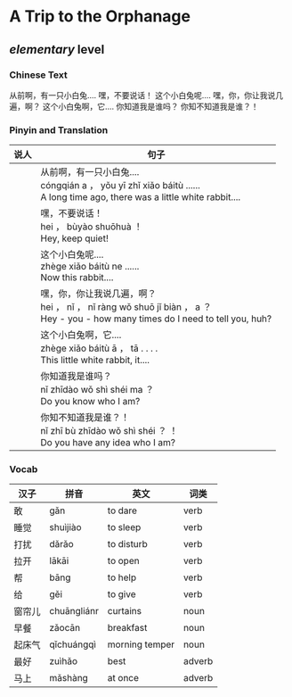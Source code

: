 # A Trip to the Orphanage
## *elementary* level

### Chinese Text
从前啊，有一只小白兔....
嘿，不要说话！
这个小白兔呢....
嘿，你，你让我说几遍，啊？
这个小白兔啊，它....
你知道我是谁吗？
你知不知道我是谁？！

### Pinyin and Translation
|说人|句子|
|----|----|
||从前啊，有一只小白兔....<br />cóngqián a ， yǒu yī zhǐ xiǎo báitù ......<br />A long time ago, there was a little white rabbit....|
||嘿，不要说话！<br />hei ， bùyào shuōhuà ！<br />Hey, keep quiet!|
||这个小白兔呢....<br />zhège xiǎo báitù ne ......<br />Now this rabbit....|
||嘿，你，你让我说几遍，啊？<br />hei ， nǐ ， nǐ ràng wǒ shuō jǐ biàn ， a ？<br />Hey - you - how many times do I need to tell you, huh?|
||这个小白兔啊，它....<br />zhège xiǎo báitù ā ， tā . . . .<br />This little white rabbit, it....|
||你知道我是谁吗？<br />nǐ zhīdào wǒ shì shéi ma ？<br />Do you know who I am?|
||你知不知道我是谁？！<br />nǐ zhī bù zhīdào wǒ shì shéi ？ ！<br />Do you have any idea who I am?|
### Vocab
|汉子|拼音|英文|词类|
|----|----|----|----|
|敢|gǎn|to dare|verb|
|睡觉|shuìjiào|to sleep|verb|
|打扰|dǎrǎo|to disturb|verb|
|拉开|lākāi|to open|verb|
|帮|bāng|to help|verb|
|给|gěi|to give|verb|
|窗帘儿|chuāngliánr|curtains|noun|
|早餐|zǎocān|breakfast|noun|
|起床气|qǐchuángqì|morning temper|noun|
|最好|zuìhǎo|best|adverb|
|马上|mǎshàng|at once|adverb|